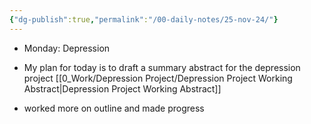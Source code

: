 ```yaml
---
{"dg-publish":true,"permalink":"/00-daily-notes/25-nov-24/"}
---
```


- Monday: Depression

- My plan for today is to draft a summary abstract for the depression project [[0_Work/Depression Project/Depression Project Working Abstract\|Depression Project Working Abstract]]

- worked more on outline and made progress


